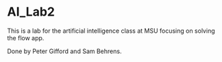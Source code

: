 # AI_Lab2

This is a lab for the artificial intelligence class at MSU focusing on solving the flow app. 

Done by Peter Gifford and Sam Behrens.
